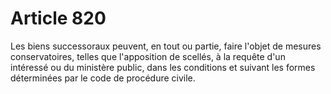 # Article 820

Les biens successoraux peuvent, en tout ou partie, faire l'objet de mesures conservatoires, telles que l'apposition de scellés, à la requête d'un intéressé ou du ministère public, dans les conditions et suivant les formes déterminées par le code de procédure civile.